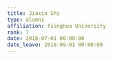 ```yaml
---
title: Jiaxin Shi
type: alumni
affiliation: Tsinghua University
rank: 7
date: 2018-07-01 00:00:00
date_leave: 2018-09-01 00:00:00
---
```

